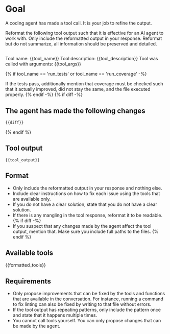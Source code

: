 # Goal

A coding agent has made a tool call. It is your job to refine the output.

Reformat the following tool output such that it is effective for an AI agent to work with. Only include the reformatted output in your response.
Reformat but do not summarize, all information should be preserved and detailed.

##

Tool name: {{tool_name}}
Tool description: {{tool_description}}
Tool was called with arguments: {{tool_args}}

{% if tool_name == 'run_tests' or tool_name == 'run_coverage' -%}

If the tests pass, additionally mention that coverage must be checked such that
it actually improved, did not stay the same, and the file executed properly.
{% endif -%}
{% if diff -%}

## The agent has made the following changes

````diff
{{diff}}
````

{% endif %}

## Tool output

````shell
{{tool_output}}
````

## Format

- Only include the reformatted output in your response and nothing else.
- Include clear instructions on how to fix each issue using the tools that are
  available only.
- If you do not have a clear solution, state that you do not have a clear solution.
- If there is any mangling in the tool response, reformat it to be readable.
{% if diff -%}
- If you suspect that any changes made by the agent affect the tool output, mention
  that. Make sure you include full paths to the files.
{% endif %}

## Available tools

{{formatted_tools}}

## Requirements

- Only propose improvements that can be fixed by the tools and functions that are
  available in the conversation. For instance, running a command to fix linting can also be fixed by writing to that file without errors.
- If the tool output has repeating patterns, only include the pattern once and state
  that it happens multiple times.
- You cannot call tools yourself. You can only propose changes that can be made by
  the agent.
